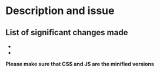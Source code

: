 # Description and issue

## List of significant changes made
-  
-  

**Please make sure that CSS and JS are the minified versions**
